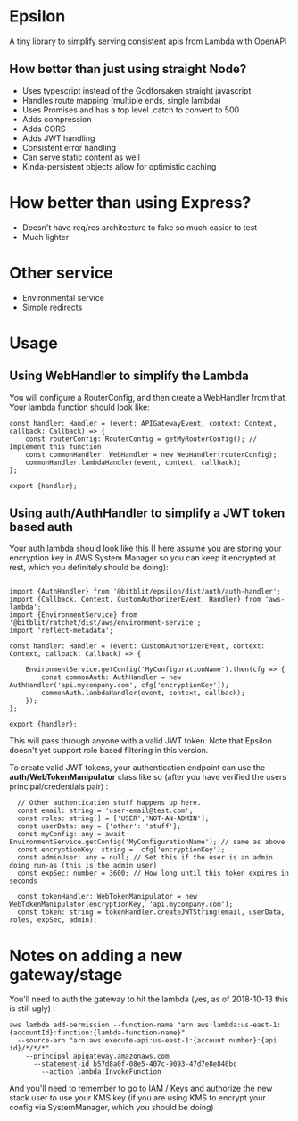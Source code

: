 # Epsilon
A tiny library to simplify serving consistent apis from Lambda with OpenAPI

## How better than just using straight Node?
* Uses typescript instead of the Godforsaken straight javascript
* Handles route mapping (multiple ends, single lambda)
* Uses Promises and has a top level .catch to convert to 500
* Adds compression
* Adds CORS
* Adds JWT handling
* Consistent error handling
* Can serve static content as well
* Kinda-persistent objects allow for optimistic caching

# How better than using Express?
* Doesn't have req/res architecture to fake so much easier to test
* Much lighter


# Other service
* Environmental service
* Simple redirects


# Usage

## Using WebHandler to simplify the Lambda 

You will configure a RouterConfig, and then create a WebHandler from that.  Your lambda
function should look like:

```
const handler: Handler = (event: APIGatewayEvent, context: Context, callback: Callback) => {
    const routerConfig: RouterConfig = getMyRouterConfig(); // Implement this function
    const commonHandler: WebHandler = new WebHandler(routerConfig);
    commonHandler.lambdaHandler(event, context, callback);
};

export {handler};

```



## Using auth/AuthHandler to simplify a JWT token based auth

Your auth lambda should look like this (I here assume you are storing your encryption key in AWS
System Manager so you can keep it encrypted at rest, which you definitely should be doing):

```

import {AuthHandler} from '@bitblit/epsilon/dist/auth/auth-handler';
import {Callback, Context, CustomAuthorizerEvent, Handler} from 'aws-lambda';
import {EnvironmentService} from '@bitblit/ratchet/dist/aws/environment-service';
import 'reflect-metadata';

const handler: Handler = (event: CustomAuthorizerEvent, context: Context, callback: Callback) => {

    EnvironmentService.getConfig('MyConfigurationName').then(cfg => {
        const commonAuth: AuthHandler = new AuthHandler('api.mycompany.com', cfg['encryptionKey']);
        commonAuth.lambdaHandler(event, context, callback);
    });
};

export {handler};

```

This will pass through anyone with a valid JWT token.  Note that Epsilon doesn't yet support role based
filtering in this version.


To create valid JWT tokens, your authentication endpoint can use the **auth/WebTokenManipulator** class like so 
(after you have verified the users principal/credentials pair) :

```
  // Other authentication stuff happens up here.
  const email: string = 'user-email@test.com';
  const roles: string[] = ['USER','NOT-AN-ADMIN'];
  const userData: any = {'other': 'stuff'};
  const myConfig: any = await EnvironmentService.getConfig('MyConfigurationName'); // same as above
  const encryptionKey: string =  cfg['encryptionKey'];
  const adminUser: any = null; // Set this if the user is an admin doing run-as (this is the admin user)
  const expSec: number = 3600; // How long until this token expires in seconds

  const tokenHandler: WebTokenManipulator = new WebTokenManipulator(encryptionKey, 'api.mycompany.com');
  const token: string = tokenHandler.createJWTString(email, userData, roles, expSec, admin);

```


# Notes on adding a new gateway/stage

You'll need to auth the gateway to hit the lambda (yes, as of 2018-10-13 this is still ugly) :

```
aws lambda add-permission --function-name "arn:aws:lambda:us-east-1:{accountId}:function:{lambda-function-name}"  
  --source-arn "arn:aws:execute-api:us-east-1:{account number}:{api id}/*/*/*"  
    --principal apigateway.amazonaws.com  
      --statement-id b57d8a0f-08e5-407c-9093-47d7e8e840bc  
        --action lambda:InvokeFunction

```

And you'll need to remember to go to IAM / Keys and authorize the new stack user to use your KMS key (if you are 
using KMS to encrypt your config via SystemManager, which you should be doing)